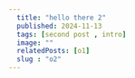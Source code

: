 ```yaml
---
  title: "hello there 2"
  published: 2024-11-13
  tags: [second post , intro]
  image: ""
  relatedPosts: [o1]
  slug : "o2"
---
```

